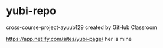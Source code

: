 # yubi-repo
cross-course-project-ayuub129 created by GitHub Classroom

https://app.netlify.com/sites/yubi-page/ her is mine
